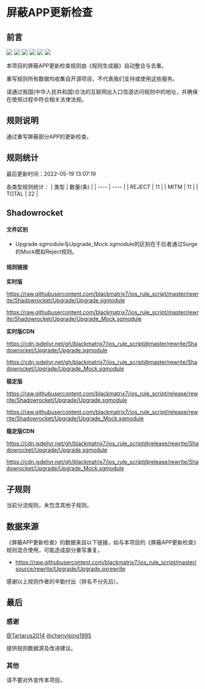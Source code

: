 # 屏蔽APP更新检查

## 前言

![](https://shields.io/badge/-移除重复规则-ff69b4) ![](https://shields.io/badge/-DOMAIN与DOMAIN--SUFFIX合并-green) ![](https://shields.io/badge/-DOMAIN与DOMAIN--KEYWORD合并-9cf) ![](https://shields.io/badge/-IP--CIDR(6)合并-blueviolet) ![](https://shields.io/badge/-MITM--HOSTNAME合并-brightgreen) ![](https://shields.io/badge/-正则推导HOSTNAME-033da7) 

本项目的屏蔽APP更新检查规则由《规则生成器》自动整合与去重。

重写规则所有数据均收集自开源项目，不代表我们支持或使用这些服务。

请通过我国(中华人民共和国)合法的互联网出入口信道访问规则中的地址，并确保在使用过程中符合相关法律法规。
## 规则说明
通过重写屏蔽部分APP的更新检查。

## 规则统计

最后更新时间：2022-05-19 13:07:19

各类型规则统计：
| 类型 | 数量(条)  | 
| ---- | ----  |
| REJECT | 11  | 
| MITM | 11  | 
| TOTAL | 22  | 


## Shadowrocket 

#### 文件区别
- Upgrade.sgmodule与Upgrade_Mock.sgmodule的区别在于后者通过Surge的Mock模拟Reject规则。

#### 规则链接
**实时版**

https://raw.githubusercontent.com/blackmatrix7/ios_rule_script/master/rewrite/Shadowrocket/Upgrade/Upgrade.sgmodule

https://raw.githubusercontent.com/blackmatrix7/ios_rule_script/master/rewrite/Shadowrocket/Upgrade/Upgrade_Mock.sgmodule

**实时版CDN**

https://cdn.jsdelivr.net/gh/blackmatrix7/ios_rule_script@master/rewrite/Shadowrocket/Upgrade/Upgrade.sgmodule

https://cdn.jsdelivr.net/gh/blackmatrix7/ios_rule_script@master/rewrite/Shadowrocket/Upgrade/Upgrade_Mock.sgmodule

**稳定版**

https://raw.githubusercontent.com/blackmatrix7/ios_rule_script/release/rewrite/Shadowrocket/Upgrade/Upgrade.sgmodule

https://raw.githubusercontent.com/blackmatrix7/ios_rule_script/release/rewrite/Shadowrocket/Upgrade/Upgrade_Mock.sgmodule

**稳定版CDN**

https://cdn.jsdelivr.net/gh/blackmatrix7/ios_rule_script@release/rewrite/Shadowrocket/Upgrade/Upgrade.sgmodule

https://cdn.jsdelivr.net/gh/blackmatrix7/ios_rule_script@release/rewrite/Shadowrocket/Upgrade/Upgrade_Mock.sgmodule

## 子规则

当前分流规则，未包含其他子规则。


## 数据来源

《屏蔽APP更新检查》的数据来自以下链接，如与本项目的《屏蔽APP更新检查》规则混合使用，可能造成部分重写重复。

- https://raw.githubusercontent.com/blackmatrix7/ios_rule_script/master/source/rewrite/Upgrade/Upgrade.qxrewrite


感谢以上规则作者的辛勤付出（排名不分先后）。

## 最后

### 感谢

[@Tartarus2014](https://github.com/Tartarus2014)  [@chenyiping1995](https://github.com/chenyiping1995) 

提供规则数据源及改进建议。

### 其他

请不要对外宣传本项目。
